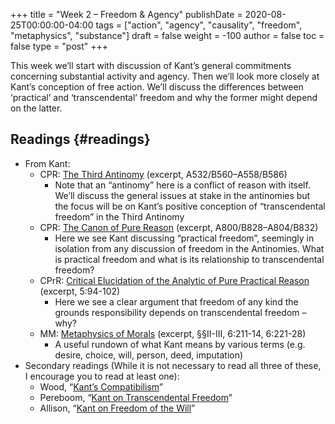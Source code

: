+++
title = "Week 2 – Freedom & Agency"
publishDate = 2020-08-25T00:00:00-04:00
tags = ["action", "agency", "causality", "freedom", "metaphysics", "substance"]
draft = false
weight = -100
author = false
toc = false
type = "post"
+++

This week we’ll start with discussion of Kant’s general commitments concerning substantial
activity and agency. Then we’ll look more closely at Kant’s conception of free action. We’ll
discuss the differences between ‘practical’ and ‘transcendental’ freedom and why the
former might depend on the latter.


## Readings {#readings}

-   From Kant:
    -   CPR: [The Third Antinomy](/materials/readings/kant-antinomies.pdf) (excerpt, A532/B560–A558/B586)
        -   Note that an “antinomy” here is a conflict of reason with itself. We’ll
            discuss the general issues at stake in the antinomies but the focus will be
            on Kant’s positive conception of “transcendental freedom” in the Third
            Antinomy
    -   CPR: [The Canon of Pure Reason](/materials/readings/kant-canon.pdf) (excerpt, A800/B828–A804/B832)
        -   Here we see Kant discussing “practical freedom”, seemingly in isolation from
            any discussion of freedom in the Antinomies. What is practical freedom and
            what is its relationship to transcendental freedom?
    -   CPrR: [Critical Elucidation of the Analytic of Pure Practical Reason](/materials/readings/kant-elucidation.pdf) (excerpt, 5:94-102)
        -   Here we see a clear argument that freedom of any kind the grounds
            responsibility depends on transcendental freedom – why?
    -   MM: [Metaphysics of Morals](/materials/readings/kant-mm-intro.pdf) (excerpt,
        §§II-III, 6:211-14, 6:221-28)
        -   A useful rundown of what Kant means by various terms (e.g. desire, choice,
            will, person, deed, imputation)
-   Secondary readings (While it is not necessary to read all three of these, I encourage you to read at least one):
    -   Wood, “[Kant’s Compatibilism](/materials/readings/wood-compatibilism.pdf)”
    -   Pereboom, “[Kant on Transcendental Freedom](/materials/readings/pereboom-freedom.pdf)”
    -   Allison, “[Kant on Freedom of the Will](/materials/readings/allison-freewill.pdf)”
